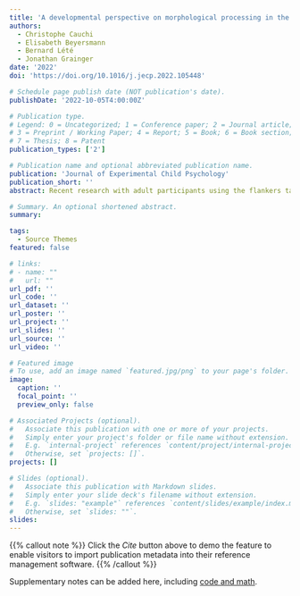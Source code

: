 ```yaml
---
title: 'A developmental perspective on morphological processing in the flankers task'
authors:
  - Christophe Cauchi
  - Elisabeth Beyersmann
  - Bernard Lété
  - Jonathan Grainger
date: '2022'
doi: 'https://doi.org/10.1016/j.jecp.2022.105448'

# Schedule page publish date (NOT publication's date).
publishDate: '2022-10-05T4:00:00Z'

# Publication type.
# Legend: 0 = Uncategorized; 1 = Conference paper; 2 = Journal article;
# 3 = Preprint / Working Paper; 4 = Report; 5 = Book; 6 = Book section;
# 7 = Thesis; 8 = Patent
publication_types: ['2']

# Publication name and optional abbreviated publication name.
publication: 'Journal of Experimental Child Psychology'
publication_short: ''
abstract: Recent research with adult participants using the flankers task has shown that the recognition of central target words is facilitated by the presence of morphologically related flanker words. Here we explored the development of such morphological flanker effects in two groups of primary school children (average ages = 8 years 6 months and 10 years 3 months) and a group of adult participants. We examined effects of a transparent morphological relation in two conditions: one where the target was the stem and flankers were derivations (e.g., farmer farm farmer) and the other where the flankers were stems and the target was the derived form (e.g., farm farmer farm). Morphological flanker effects were com- pared with repetition flanker effects with the same set of stimuli (e.g., farm farm farm; farmer farmer farmer), and effects of related flankers were contrasted with the appropriate unrelated flankers. Results revealed no significant effect of morphological relatedness in the two groups of children and a significant effect in the adult group, but only for suffixed targets and stem flankers. Repetition effects for stem targets were found across all groups, whereas rep- etition effects for suffixed targets were found only in the older chil- dren and adults. These results show that morphological processing, in a context involving multiple words presented simultaneously, takes several years to develop and that morphological complexity (stem vs. derived) is a limiting factor for repetition effects in the flankers task with young children.

# Summary. An optional shortened abstract.
summary: 

tags:
  - Source Themes
featured: false

# links:
# - name: ""
#   url: ""
url_pdf: ''
url_code: ''
url_dataset: ''
url_poster: ''
url_project: ''
url_slides: ''
url_source: ''
url_video: ''

# Featured image
# To use, add an image named `featured.jpg/png` to your page's folder.
image:
  caption: ''
  focal_point: ''
  preview_only: false

# Associated Projects (optional).
#   Associate this publication with one or more of your projects.
#   Simply enter your project's folder or file name without extension.
#   E.g. `internal-project` references `content/project/internal-project/index.md`.
#   Otherwise, set `projects: []`.
projects: []

# Slides (optional).
#   Associate this publication with Markdown slides.
#   Simply enter your slide deck's filename without extension.
#   E.g. `slides: "example"` references `content/slides/example/index.md`.
#   Otherwise, set `slides: ""`.
slides: 
---
```


{{% callout note %}}
Click the _Cite_ button above to demo the feature to enable visitors to import publication metadata into their reference management software.
{{% /callout %}}

Supplementary notes can be added here, including [code and math](https://wowchemy.com/docs/content/writing-markdown-latex/).
